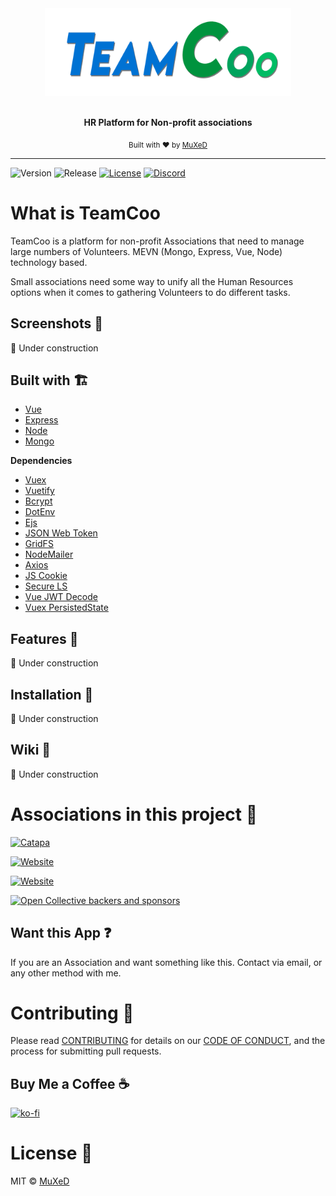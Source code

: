 <div align="center">
  <a href="https://github.com/juananmuxed/teamcoo"><img src="media/TeamCoo_Logo_Shadow.png" alt="TeamCoo Logo" height="140"></a>
  <br>
  <br>
  <p>
    <b>HR Platform for Non-profit associations</b>
  </p>
  <p>
    <sub>Built with ❤︎ by
      <a href="https://github.com/juananmuxed">MuXeD</a>
    </sub>
  </p>
</div>

---

![Version](https://img.shields.io/github/package-json/releaseversion/juananmuxed/teamcoo?label=Version&logo=github) ![Release](https://img.shields.io/github/v/release/juananmuxed/teamcoo?include_prereleases&label=Release&logo=github) [![License](https://img.shields.io/github/license/juananmuxed/teamcoo?label=License)](https://github.com/juananmuxed/teamcoo/blob/master/LICENSE) [![Discord](https://img.shields.io/discord/324463341819133953?color=purple&label=Discord&logo=discord)](https://discord.gg/88rzwfU) 

# What is TeamCoo
TeamCoo is a platform for non-profit Associations that need to manage large numbers of Volunteers. MEVN (Mongo, Express, Vue, Node) technology based.

Small associations need some way to unify all the Human Resources options when it comes to gathering Volunteers to do different tasks.

## Screenshots 🍩

🚧 Under construction

## Built with 🏗
- [Vue](https://vuejs.org/)
- [Express](https://expressjs.com)
- [Node](https://nodejs.org/)
- [Mongo](https://www.mongodb.com)

<b>Dependencies</b>
- [Vuex](https://github.com/vuejs/vuex)
- [Vuetify](https://vuetifyjs.com/)
- [Bcrypt](https://www.npmjs.com/package/bcryptjs)
- [DotEnv](https://www.npmjs.com/package/dotenv)
- [Ejs](https://www.npmjs.com/package/ejs)
- [JSON Web Token](https://www.npmjs.com/package/jsonwebtoken)
- [GridFS](https://www.npmjs.com/package/gridfs-stream)
- [NodeMailer](https://nodemailer.com)
- [Axios](https://github.com/axios/axios)
- [JS Cookie](https://www.npmjs.com/package/js-cookie)
- [Secure LS](https://www.npmjs.com/package/secure-ls)
- [Vue JWT Decode](https://www.npmjs.com/package/vue-jwt-decode)
- [Vuex PersistedState](https://www.npmjs.com/package/vuex-persistedstate)

## Features 🎉
🚧 Under construction

## Installation 🥪
🚧 Under construction

## Wiki 🥘
🚧 Under construction

# Associations in this project 💖
  <a href="https://github.com/juananmuxed/teamcoo"><img src="https://catapa.be/wp-content/uploads/2018/05/cropped-CATAPA-NEW-LOGO-2.png" alt="Catapa" height="40"></a>

[![Website](https://img.shields.io/website?down_color=red&down_message=Offline&label=Web&up_color=green&up_message=Online&url=https://catapa.be)](https://catapa.be)

[![Website](https://img.shields.io/website?down_color=red&down_message=Offline&label=Application&up_color=green&up_message=Online&url=https://catapistas.catapa.be)](https://catapistas.catapa.be)

[![Open Collective backers and sponsors](https://img.shields.io/opencollective/all/catapa?label=Collaborators&logo=Open-Collective)](https://opencollective.com/postwoman)

## Want this App ❓
If you are an Association and want something like this. Contact via email, or any other method with me.

# Contributing 🍰

Please read [CONTRIBUTING](CONTRIBUTING.md) for details on our [CODE OF CONDUCT](CODE_OF_CONDUCT.md), and the process for submitting pull requests.

## Buy Me a Coffee ☕️
[![ko-fi](https://www.ko-fi.com/img/githubbutton_sm.svg)](https://ko-fi.com/U7U21M2BE)

# License 📑

MIT © [MuXeD](LICENSE.md)